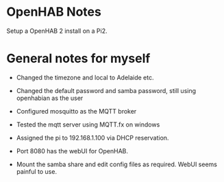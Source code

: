 # OpenHAB Notes

Setup a OpenHAB 2 install on a Pi2.

# General notes for myself

- Changed the timezone and local to Adelaide etc.
- Changed the default password and samba password, still using openhabian as the user
- Configured mosquitto as the MQTT broker
- Tested the mqtt server using MQTT.fx on windows

- Assigned the pi to 192.168.1.100 via DHCP reservation.
- Port 8080 has the webUI for OpenHAB.
- Mount the samba share and edit config files as required. WebUI seems painful to use.
